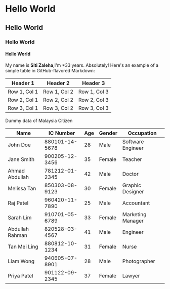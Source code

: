 # Hello World
## Hello World
### Hello World
#### Hello World

My name is **Siti Zaleha**,I'm *33 years.
Absolutely! Here's an example of a simple table in GitHub-flavored Markdown:



| Header 1     | Header 2     | Header 3     |
|--------------|--------------|--------------|
| Row 1, Col 1 | Row 1, Col 2 | Row 1, Col 3 |
| Row 2, Col 1 | Row 2, Col 2 | Row 2, Col 3 |
| Row 3, Col 1 | Row 3, Col 2 | Row 3, Col 3 |

Dummy data of Malaysia Citizen


| Name               | IC Number      | Age | Gender | Occupation            |
|--------------------|----------------|-----|--------|-----------------------|
| John Doe           | 880101-14-5678 | 28  | Male   | Software Engineer     |
| Jane Smith         | 900205-12-3456 | 35  | Female | Teacher               |
| Ahmad Abdullah     | 781212-01-2345 | 42  | Male   | Doctor                |
| Melissa Tan        | 850303-08-9123 | 30  | Female | Graphic Designer      |
| Raj Patel          | 960420-11-7890 | 25  | Male   | Accountant            |
| Sarah Lim          | 910701-05-6789 | 33  | Female | Marketing Manager     |
| Abdullah Rahman    | 820528-03-4567 | 41  | Male   | Engineer              |
| Tan Mei Ling       | 880812-10-1234 | 31  | Female | Nurse                 |
| Liam Wong          | 940605-07-8901 | 28  | Male   | Photographer          |
| Priya Patel        | 901122-09-2345 | 37  | Female | Lawyer                |

